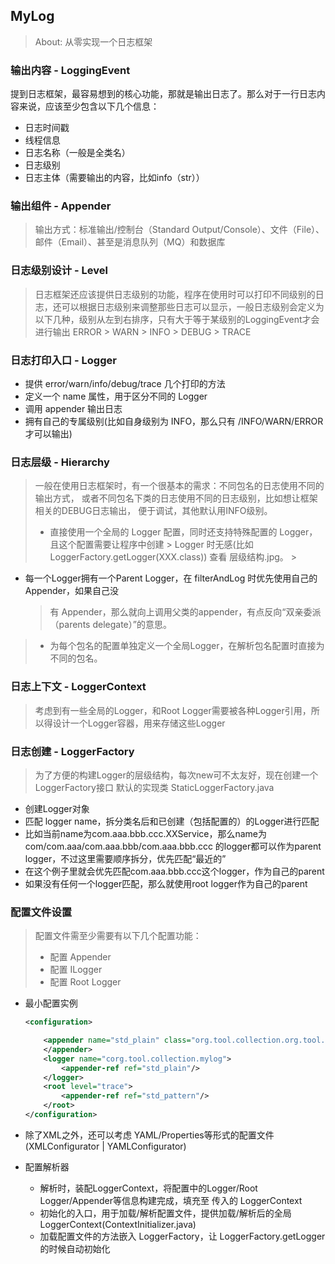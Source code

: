 ## MyLog
> About: 从零实现一个日志框架

### 输出内容 - LoggingEvent

提到日志框架，最容易想到的核心功能，那就是输出日志了。那么对于一行日志内容来说，应该至少包含以下几个信息：

- 日志时间戳
- 线程信息
- 日志名称（一般是全类名）
- 日志级别
- 日志主体（需要输出的内容，比如info（str））

### 输出组件 - Appender

> 输出方式：标准输出/控制台（Standard Output/Console）、文件（File）、邮件（Email）、甚至是消息队列（MQ）和数据库

### 日志级别设计 - Level

> 日志框架还应该提供日志级别的功能，程序在使用时可以打印不同级别的日志，还可以根据日志级别来调整那些日志可以显示，一般日志级别会定义为以下几种，级别从左到右排序，只有大于等于某级别的LoggingEvent才会进行输出
> ERROR > WARN > INFO > DEBUG > TRACE

### 日志打印入口 - Logger

- 提供 error/warn/info/debug/trace 几个打印的方法
- 定义一个 name 属性，用于区分不同的 Logger
- 调用 appender 输出日志
- 拥有自己的专属级别(比如自身级别为 INFO，那么只有 /INFO/WARN/ERROR 才可以输出)

### 日志层级 - Hierarchy

> 一般在使用日志框架时，有一个很基本的需求：不同包名的日志使用不同的输出方式，
> 或者不同包名下类的日志使用不同的日志级别，比如想让框架相关的DEBUG日志输出，
> 便于调试，其他默认用INFO级别。
>
> - 直接使用一个全局的 Logger 配置，同时还支持特殊配置的 Logger，且这个配置需要让程序中创建
    > Logger 时无感(比如 LoggerFactory.getLogger(XXX.class)) 查看 层级结构.jpg。
    >
- 每一个Logger拥有一个Parent Logger，在 filterAndLog 时优先使用自己的Appender，如果自己没
  > 有 Appender，那么就向上调用父类的appender，有点反向“双亲委派（parents delegate）”的意思。
> - 为每个包名的配置单独定义一个全局Logger，在解析包名配置时直接为不同的包名。

### 日志上下文 - LoggerContext

> 考虑到有一些全局的Logger，和Root Logger需要被各种Logger引用，所以得设计一个Logger容器，用来存储这些Logger

### 日志创建 - LoggerFactory

> 为了方便的构建Logger的层级结构，每次new可不太友好，现在创建一个LoggerFactory接口
> 默认的实现类 StaticLoggerFactory.java

- 创建Logger对象
- 匹配 logger name，拆分类名后和已创建（包括配置的）的Logger进行匹配
- 比如当前name为com.aaa.bbb.ccc.XXService，那么name为com/com.aaa/com.aaa.bbb/com.aaa.bbb.ccc
的logger都可以作为parent logger，不过这里需要顺序拆分，优先匹配“最近的”
- 在这个例子里就会优先匹配com.aaa.bbb.ccc这个logger，作为自己的parent
- 如果没有任何一个logger匹配，那么就使用root logger作为自己的parent

### 配置文件设置

> 配置文件需至少需要有以下几个配置功能：
> - 配置 Appender
> - 配置 ILogger
> - 配置 Root Logger

- 最小配置实例
    ```xml
    <configuration>
    
        <appender name="std_plain" class="org.tool.collection.org.tool.collection.mylog.appender.ConsoleAppender">
        </appender>
        <logger name="corg.tool.collection.mylog">
            <appender-ref ref="std_plain"/>
        </logger>
        <root level="trace">
            <appender-ref ref="std_pattern"/>
        </root>
    </configuration>
    ```

- 除了XML之外，还可以考虑 YAML/Properties等形式的配置文件(XMLConfigurator | YAMLConfigurator)
- 配置解析器
    - 解析时，装配LoggerContext，将配置中的Logger/Root Logger/Appender等信息构建完成，填充至
      传入的 LoggerContext
    - 初始化的入口，用于加载/解析配置文件，提供加载/解析后的全局 LoggerContext(ContextInitializer.java)
    - 加载配置文件的方法嵌入 LoggerFactory，让 LoggerFactory.getLogger 的时候自动初始化









































